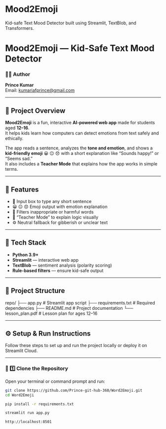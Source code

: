 # Mood2Emoji
Kid-safe Text Mood Detector built using Streamlit, TextBlob, and Transformers.

# Mood2Emoji — Kid-Safe Text Mood Detector

### 👨‍💻 Author
**Prince Kumar**  
Email: [kumariafprince@gmail.com](mailto:kumariafprince@gmail.com)

---

## 🧠 Project Overview
**Mood2Emoji** is a fun, interactive **AI-powered web app** made for students aged **12–16**.  
It helps kids learn how computers can detect emotions from text safely and ethically.

The app reads a sentence, analyzes the **tone and emotion**, and shows a **kid-friendly emoji** 😀 😐 😞 with a short explanation like “Sounds happy!” or “Seems sad.”  
It also includes a **Teacher Mode** that explains how the app works in simple terms.

---

## 🎯 Features
- 📝 Input box to type any short sentence  
- 😀 😐 😞 Emoji output with emotion explanation  
- 🚫 Filters inappropriate or harmful words  
- 🧩 “Teacher Mode” to explain logic visually  
- ⚙️ Neutral fallback for gibberish or unclear text  

---

## 🧩 Tech Stack
- **Python 3.9+**  
- **Streamlit** — interactive web app  
- **TextBlob** — sentiment analysis (polarity scoring)  
- **Rule-based filters** — ensure kid-safe output  

---

## 📂 Project Structure
repo/
├── app.py # Streamlit app script
├── requirements.txt # Required dependencies
├── README.md # Project documentation
└── lesson_plan.pdf # Lesson plan for ages 12–16




---
## ⚙️ Setup & Run Instructions

Follow these steps to set up and run the project locally or deploy it on Streamlit Cloud.

---

### 🧩 1️⃣ Clone the Repository
Open your terminal or command prompt and run:
```bash
git clone https://github.com/Prince-git-hub-360/Word2Emoji.git
cd Word2Emoji

pip install -r requirements.txt

streamlit run app.py

http://localhost:8501


